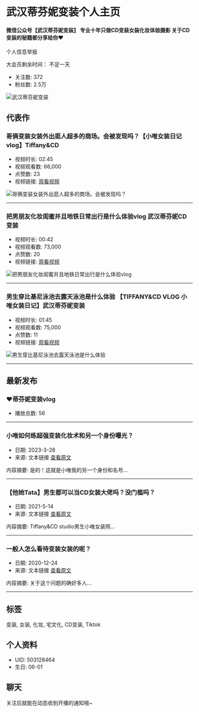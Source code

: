 # 武汉蒂芬妮变装个人主页

#### 微信公众号【武汉蒂芬妮变装】 专业十年只做CD变装女装化妆体验摄影 关于CD变装的秘籍都分享给你❤

个人信息举报

大会员剩余时间： 不足一天

- 关注数: 372
- 粉丝数: 2.5万

![武汉蒂芬妮变装](//i0.hdslb.com/bfs/face/8ab2be2ad8a7f06ce22fa3efb1a2e2dcb98db993.jpg@240w_240h_1c_1s_!web-avatar-space-header.avif)

## 代表作

### 哥俩变装女装外出逛人超多的商场。会被发现吗？【小唯女装日记vlog】Tiffany&CD
- 视频时长: 02:45
- 视频观看数: 66,000
- 点赞数: 23
- 视频链接: [观看视频](//www.bilibili.com/video/BV1Ft4y1R7ip/)

![哥俩变装女装外出逛人超多的商场。会被发现吗？](//i0.hdslb.com/bfs/archive/453be95bb0359620b8ceb15f98b066b6f1c448ea.jpg@440w_276h_1c_!web-space-index-topvideo.webp)

---

### 把男朋友化妆闺蜜并且地铁日常出行是什么体验vlog 武汉蒂芬妮CD变装
- 视频时长: 00:42
- 视频观看数: 73,000
- 点赞数: 20
- 视频链接: [观看视频](//www.bilibili.com/video/BV1BG411H7an/)

![把男朋友化妆闺蜜并且地铁日常出行是什么体验vlog](//i0.hdslb.com/bfs/archive/238c6552c3e215540334255b4ad91edd67691c1c.jpg@440w_276h_1c_!web-space-index-topvideo.webp)

---

### 男生穿比基尼泳池去露天泳池是什么体验 【TIFFANY&CD VLOG 小唯女装日记】武汉蒂芬妮变装
- 视频时长: 01:45
- 视频观看数: 75,000
- 点赞数: 11
- 视频链接: [观看视频](//www.bilibili.com/video/BV19741187Vo/)

![男生穿比基尼泳池去露天泳池是什么体验](//i1.hdslb.com/bfs/archive/0919492d9b95844f09542f07a19c5c9c6ffa7c04.jpg@440w_276h_1c_!web-space-index-topvideo.webp)

---

## 最新发布

### ❤蒂芬妮变装vlog
- 播放总数: 56

---
 
### 小唯如何练超强变装化妆术和另一个身份曝光？
- 日期: 2023-3-28
- 来源: 文本链接 [查看原文](//www.bilibili.com/read/cv22702356)

内容摘要: 是的！这就是小唯我的另一个身份和名号...

---

### 【他她Tata】男生都可以当CD女装大佬吗？没门槛吗？
- 日期: 2021-5-14
- 来源: 文本链接 [查看原文](//www.bilibili.com/read/cv11282481)

内容摘要: Tiffany&CD studio男生小唯女装照...

---

### 一般人怎么看待变装女装的呢？
- 日期: 2020-12-24
- 来源: 文本链接 [查看原文](//www.bilibili.com/read/cv8976314)

内容摘要: 关于这个问题的确好多人...

---

## 标签
变装, 女装, 化妆, 宅文化, CD变装, Tiktok 

## 个人资料
- UID: 503128464
- 生日: 06-01

## 聊天
关注后就能在动态收到开播的通知哦~